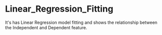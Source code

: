 # Linear_Regression_Fitting
It's has Linear Regression model fitting and shows the relationship between the Independent and Dependent feature.
